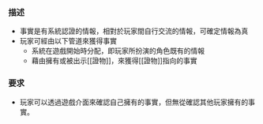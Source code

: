 ### 描述
- 事實是有系統認證的情報，相對於玩家間自行交流的情報，可確定情報為真
- 玩家可經由以下管道來獲得事實
	- 系統在遊戲開始時分配，即玩家所扮演的角色既有的情報
	- 藉由擁有或被出示[[證物]]，來獲得[[證物]]指向的事實

### 要求
- 玩家可以透過遊戲介面來確認自己擁有的事實，但無從確認其他玩家擁有的事實。